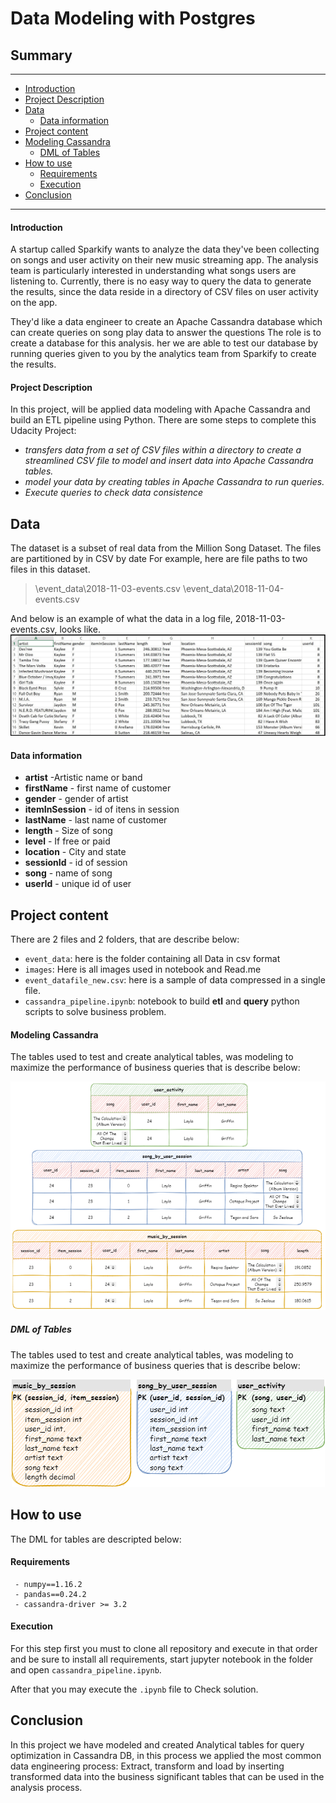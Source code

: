 # Data Modeling with Postgres

## Summary
***
- [Introduction](#intro)
- [Project Description](#descript)
- [Data](#data)
  - [Data information](#datainfo)
- [Project content](#content)
- [Modeling Cassandra](#model)
  - [DML of Tables](#dml)
- [How to use](#usage)
  - [Requirements](#reg)
  - [Execution](#exec)
- [Conclusion](#conclusion)
***

#### Introduction <a name="intro"></a>

A startup called Sparkify wants to analyze the data they've been collecting on songs and user activity on their new music streaming app. The analysis team is particularly interested in understanding what songs users are listening to. Currently, there is no easy way to query the data to generate the results, since the data reside in a directory of CSV files on user activity on the app.

They'd like a data engineer to create an Apache Cassandra database which can create queries on song play data to answer the questions The role is to create a database for this analysis. her we are able to test our database by running queries given to you by the analytics team from Sparkify to create the results.


#### Project Description <a name="descript"></a>

In this project, will be applied data modeling with Apache Cassandra and build an ETL pipeline using Python. There are some steps to complete this Udacity Project:
 - *transfers data from a set of CSV files within a directory to create a streamlined CSV file to model and insert data into Apache Cassandra tables.*
 - *model your data by creating tables in Apache Cassandra to run queries.*
 - *Execute queries to check data consistence*
## Data <a name="data"></a>

The dataset is a subset of real data from the Million Song Dataset. The files are partitioned by in CSV by date For example, here are file paths to two files in this dataset.
> \event_data\2018-11-03-events.csv
> \event_data\2018-11-04-events.csv

And below is an example of what the data in a log file, 2018-11-03-events.csv, looks like.
![dataframe sample](https://github.com/Gutelvam/etl_with_cassandra/blob/main/images/image_event_datafile_new.jpg?raw=true "Sample Data")

#### Data information <a name="datainfo"></a>
- **artist** -Artistic name or band
- **firstName** - first name of customer
- **gender** - gender of artist
- **itemInSession** - id of itens in session
- **lastName** - last name of customer
- **length** - Size of song
- **level** - If free or paid
- **location** - City and state
- **sessionId** - id of session
- **song** - name of song
- **userId** - unique id of user

## Project content <a name="content"></a>
There are 2 files  and 2 folders, that are describe below:

- `event_data`: here is the folder containing all  Data in csv format
- `images`: Here is all images used in notebook and Read.me
- `event_datafile_new.csv`: here is a sample of data compressed in a single file.
- `cassandra_pipeline.ipynb`: notebook to build **etl** and **query**  python scripts to solve business problem.


#### **Modeling Cassandra** <a name="model"></a>
The tables used to test and create analytical tables, was modeling to maximize the performance of business queries that is describe below:

![table modeling](https://github.com/Gutelvam/etl_with_cassandra/blob/main/images/table_modeling.png?raw=true "table modeling")

##### **DML of Tables** <a name="dml"></a>
The tables used to test and create analytical tables, was modeling to maximize the performance of business queries that is describe below:

<p align="center">
  <img 
    src="https://github.com/Gutelvam/etl_with_cassandra/blob/main/images/dml_table.png?raw=true"
  >
</p>

## How to  use <a name="usage"></a>
The DML for tables are descripted below:

#### Requirements <a name="reg"></a>
     - numpy==1.16.2
     - pandas==0.24.2
     - cassandra-driver >= 3.2
#### Execution <a name="exec"></a>
 
For this step first you must to clone all repository and execute in that order and be sure to install all requirements, start jupyter notebook in the folder and open  `cassandra_pipeline.ipynb`.

After that you may execute the `.ipynb` file to Check solution.

## Conclusion <a name="conclusion"></a>
In this project we have modeled  and created Analytical tables for query optimization in Cassandra DB, in this process we applied the most common data engineering process: Extract, transform and load by inserting transformed data into the business significant tables that can be used in the analysis process.
